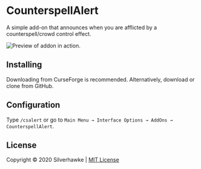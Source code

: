 # CounterspellAlert
A simple add-on that announces when you are afflicted by a counterspell/crowd control effect.

![Preview of addon in action.](https://silverhawke.s-ul.eu/z9tHoYPH)

## Installing
Downloading from CurseForge is recommended.
Alternatively, download or clone from GitHub.

## Configuration
Type `/csalert` or go to `Main Menu → Interface Options → AddOns → CounterspellAlert`.

## License
Copyright © 2020 Silverhawke | [MIT License](https://opensource.org/licenses/MIT)

